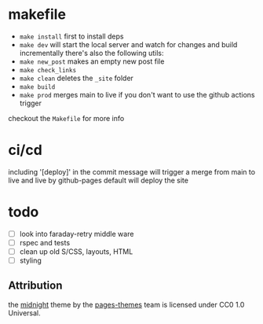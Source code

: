 # makefile
- `make install` first to install deps
- `make dev` will start the local server and watch for changes and build incrementally
there's also the following utils:
- `make new_post` makes an empty new post file
- `make check_links` 
- `make clean` deletes the `_site` folder
- `make build`
- `make prod` merges main to live if you don't want to use the github actions trigger

checkout the `Makefile` for more info

# ci/cd
including '[deploy]' in the commit message will trigger a merge from main to live and live by github-pages default will deploy the site

# todo
- [ ] look into faraday-retry middle ware
- [ ] rspec and tests
- [ ] clean up old S/CSS, layouts, HTML
- [ ] styling

## Attribution

the [midnight](https://github.com/pages-themes/midnight) theme by the [pages-themes](https://github.com/pages-themes) team is licensed under CC0 1.0 Universal.